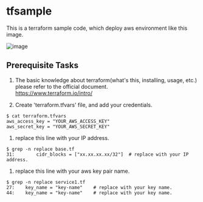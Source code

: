 # tfsample
This is a terraform sample code, which deploy aws environment like this image.

![image](https://github.com/j-un/tfsample/raw/master/tfsample.png)

## Prerequisite Tasks
1. The basic knowledge about terraform(what's this, installing, usage, etc.) please refer to the official document.<br>
https://www.terraform.io/intro/

1. Create 'terraform.tfvars' file, and add your credentials.
```
$ cat terraform.tfvars
aws_access_key = "YOUR_AWS_ACCESS_KEY"
aws_secret_key = "YOUR_AWS_SECRET_KEY"
```

1. replace this line with your IP address.
```
$ grep -n replace base.tf                                                                                                              31:        cidr_blocks = ["xx.xx.xx.xx/32"]  # replace with your IP address.
```

1. replace this line with your aws key pair name.
```
$ grep -n replace service1.tf
27:    key_name = "key-name"    # replace with your key name.
44:    key_name = "key-name"    # replace with your key name.
```
